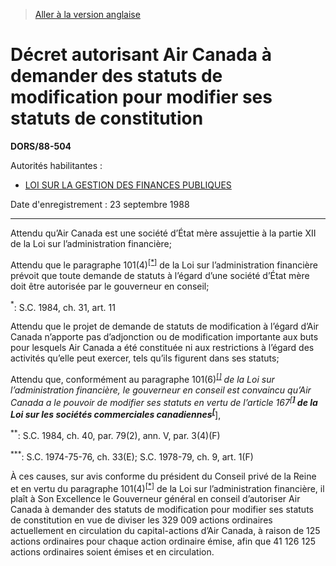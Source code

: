 > [Aller à la version anglaise](/en/Regulations/Statutory%20Orders%20and%20Regulations/88/504.md)

# Décret autorisant Air Canada à demander des statuts de modification pour modifier ses statuts de constitution

**DORS/88-504**

Autorités habilitantes : 
- [LOI SUR LA GESTION DES FINANCES PUBLIQUES](/fr/Lois/Lois%20révisées%20du%20Canada/F/F-11.md)

Date d'enregistrement : 23 septembre 1988

----------

Attendu qu’Air Canada est une société d’État mère assujettie à la partie XII de la Loi sur l’administration financière;

Attendu que le paragraphe 101(4)<sup><a href='#nbp_SOR-88-504_f_hq_6027'>[*]</a></sup> de la Loi sur l’administration financière prévoit que toute demande de statuts à l’égard d’une société d’État mère doit être autorisée par le gouverneur en conseil;

<a name='nbp_SOR-88-504_f_hq_6027'><sup>*</sup></a>: S.C. 1984, ch. 31, art. 11<br />

Attendu que le projet de demande de statuts de modification à l’égard d’Air Canada n’apporte pas d’adjonction ou de modification importante aux buts pour lesquels Air Canada a été constituée ni aux restrictions à l’égard des activités qu’elle peut exercer, tels qu’ils figurent dans ses statuts;

Attendu que, conformément au paragraphe 101(6)<sup><a href='#nbp_SOR-88-504_f_hq_6027'>[*]</a></sup> de la Loi sur l’administration financière, le gouverneur en conseil est convaincu qu’Air Canada a le pouvoir de modifier ses statuts en vertu de l’article 167<sup><a href='#nbp_SOR-88-504_f_hq_6029'>[**]</a></sup> de la Loi sur les sociétés commerciales canadiennes<sup><a href='#nbp_SOR-88-504_f_hq_6030'>[***]</a></sup>,

<a name='nbp_SOR-88-504_f_hq_6029'><sup>**</sup></a>: S.C. 1984, ch. 40, par. 79(2), ann. V, par. 3(4)(F)<br />

<a name='nbp_SOR-88-504_f_hq_6030'><sup>***</sup></a>: S.C. 1974-75-76, ch. 33(E); S.C. 1978-79, ch. 9, art. 1(F)<br />

À ces causes, sur avis conforme du président du Conseil privé de la Reine et en vertu du paragraphe 101(4)<sup><a href='#nbp_SOR-88-504_f_hq_6027'>[*]</a></sup> de la Loi sur l’administration financière, il plaît à Son Excellence le Gouverneur général en conseil d’autoriser Air Canada à demander des statuts de modification pour modifier ses statuts de constitution en vue de diviser les 329 009 actions ordinaires actuellement en circulation du capital-actions d’Air Canada, à raison de 125 actions ordinaires pour chaque action ordinaire émise, afin que 41 126 125 actions ordinaires soient émises et en circulation.


